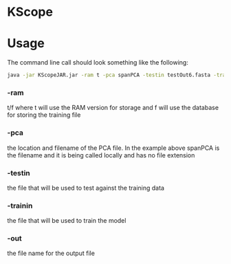# KScope


# Usage

The command line call should look something like the following:

```bash
java -jar KScopeJAR.jar -ram t -pca spanPCA -testin testOut6.fasta -trainin trainOut6.fasta -out outfile.fasta
```

<h3>-ram</h3> t/f where t will use the RAM version for storage and f will use the database for storing the training file


<h3>-pca</h3> the location and filename of the PCA file.  In the example above spanPCA is the filename and it is being called locally and has no file extension


<h3>-testin</h3> the file that will be used to test against the training data


<h3>-trainin</h3> the file that will be used to train the model


<h3>-out</h3> the file name for the output file
